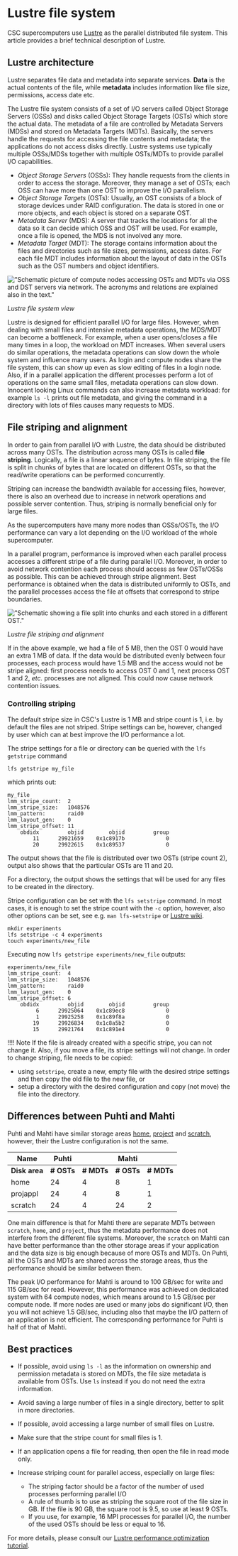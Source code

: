# Lustre file system

CSC supercomputers use [Lustre](https://www.lustre.org/) as the parallel distributed file system.
This article provides a brief technical description of Lustre.

## Lustre architecture

Lustre separates file data and metadata into separate
services. **Data** is the actual contents of the file, while
**metadata** includes information like file size, permissions, access
date etc.

The Lustre file system consists of a set of I/O servers called Object
Storage Servers (OSSs) and disks called Object Storage Targets (OSTs)
which store the actual data. The metadata of a file are controlled by
Metadata Servers (MDSs) and stored on Metadata Targets
(MDTs). Basically, the servers handle the requests for accessing the
file contents and metadata; the applications do not access disks
directly. Lustre systems use typically multiple OSSs/MDSs together
with multiple OSTs/MDTs to provide parallel I/O capabilities.

* *Object Storage Servers* (OSSs): They handle requests from the clients
  in order to access the storage. Moreover, they manage a set of OSTs;
  each OSS can have more than one OST to improve the I/O parallelism.
* *Object Storage Targets* (OSTs): Usually, an OST consists of a block of
  storage devices under RAID configuration. The data is stored in one or more
  objects, and each object is stored on a separate OST.
* *Metadata Server* (MDS): A server that tracks the locations for all the
  data so it can decide which OSS and OST will be used. For example, once a
  file is opened, the MDS is not involved any more.
* *Metadata Target* (MDT): The storage contains information about
  the files and directories such as file sizes, permissions, access
  dates. For each file MDT includes information about the layout of
  data in the OSTs such as the OST numbers and object identifiers.

!["Schematic picture of compute nodes accessing OSTs and MDTs via OSS and DST servers via network. The acronyms and relations are explained also in the text."](../img/lustre.png 'Lustre file system view')

*Lustre file system view*

Lustre is designed for efficient parallel I/O for large
files. However, when dealing with small files and intensive metadata
operations, the MDS/MDT can become a bottleneck. For example, when a
user opens/closes a file many times in a loop, the workload on
MDT increases. When several users do similar operations, the metadata
operations can slow down the whole system and influence many users. As login
and compute nodes share the file system, this can show up even as slow
editing of files in a login node. Also, if in a parallel application
the different processes perform a lot of operations on the same small
files, metadata operations can slow down. Innocent looking Linux
commands can also increase metadata workload: for example `ls -l`
prints out file metadata, and giving the command in a directory with
lots of files causes many requests to MDS.

## File striping and alignment

In order to gain from parallel I/O with Lustre, the data should be
distributed across many OSTs. The distribution across many OSTs is
called **file striping**. Logically, a file is a linear sequence of
bytes. In file striping, the file is split in chunks
of bytes that are located on different OSTs, so that the read/write
operations can be performed concurrently.

Striping can increase the bandwidth available for accessing files,
however, there is also an overhead due to increase in network
operations and possible server contention. Thus, striping is normally
beneficial only for large files.

As the supercomputers have many more nodes than OSSs/OSTs, the I/O
performance can vary a lot depending on the I/O workload of the whole
supercomputer.

In a parallel program, performance is improved when each parallel process
accesses a different stripe of a file during parallel I/O. Moreover, in order
to avoid network contention each process should access as few OSTs/OSSs as
possible. This can be achieved through stripe alignment. Best
performance is obtained when the data is distributed uniformly to
OSTs, and the parallel processes access the file at offsets that
correspond to stripe boundaries.

!["Schematic showing a file split into chunks and each stored in a different OST."](../img/file_striping.png 'Lustre file striping and alignment')

*Lustre file striping and alignment*

If in the above example, we had a file of 5 MB, then the OST 0 would
have an extra 1 MB of data. If the data would be distributed evenly
between four processes, each process would have 1.5 MB and the access
would not be stripe aligned: first process needs to access OST 0 and
1, next process OST 1 and 2, *etc.* processes are not aligned. This
could now cause network contention issues.

### Controlling striping

The default stripe size in CSC's Lustre is 1 MB and stripe count is 1,
i.e. by default the files are not striped. Stripe settings can be,
however, changed by user which can at best improve the I/O performance
a lot.

The stripe settings for a file or directory can be queried with the
`lfs getstripe` command

```
lfs getstripe my_file
```
which prints out:
```
my_file
lmm_stripe_count:  2
lmm_stripe_size:   1048576
lmm_pattern:       raid0
lmm_layout_gen:    0
lmm_stripe_offset: 11
    obdidx         objid        objid         group
        11      29921659    0x1c8917b             0
        20      29922615    0x1c89537             0

```
The output shows that the file is distributed over two OSTs (stripe
count 2), output also shows that the particular OSTs are 11 and 20.

For a directory, the output shows the settings that will be used for
any files to be created in the directory.

Stripe configuration can be set with the `lfs setstripe` command. In
most cases, it is enough to set the stripe count with the `-c`
option, however, also other options can be set, see e.g. `man
lfs-setstripe` or [Lustre
wiki](https://wiki.lustre.org/Configuring_Lustre_File_Striping).

```
mkdir experiments
lfs setstripe -c 4 experiments
touch experiments/new_file
```
Executing now `lfs getstripe experiments/new_file` outputs:
```
experiments/new_file
lmm_stripe_count:  4
lmm_stripe_size:   1048576
lmm_pattern:       raid0
lmm_layout_gen:    0
lmm_stripe_offset: 6
    obdidx         objid        objid         group
         6      29925064    0x1c89ec8             0
         1      29925258    0x1c89f8a             0
        19      29926834    0x1c8a5b2             0
        15      29921764    0x1c891e4             0

```

!!!! Note If the file is already created with a specific stripe, you
     can not change it. Also, if you move a file, its stripe settings will not
     change. In order to change striping, file needs to be copied:

* using `setstripe`, create a new, empty file with the desired stripe settings
  and then copy the old file to the new file, or
* setup a directory with the desired configuration and copy (not move) the
  file into the directory.

## Differences between Puhti and Mahti

Puhti and Mahti have similar storage areas
[home](disk.md#home-directory), [project](disk.md#projappl-directory)
and [scratch](disk.md#scratch-directory), however, their the Lustre
configuration is not the same.

|  Name       | Puhti  |        | Mahti  |        |
|-------------|--------|--------|--------|--------|
|**Disk area** | **# OSTs** | **# MDTs** | **# OSTs** | **# MDTs** |
| home        |  24    |   4    |    8    |   1    |
| projappl    |  24    |   4    |    8    |   1    |
| scratch     |  24    |   4    |   24    |   2    |


One main difference is that for Mahti there are separate MDTs between
`scratch`, `home`, and `project`, thus the metadata performance does
not interfere from the different file systems. Moreover, the `scratch` on
Mahti can have better performance than the other storage areas if your
application and the data size is big enough because of more OSTs and MDTs. On
Puhti, all the OSTs and MDTs are shared across the storage areas, thus the
performance should be similar between them.

The peak I/O performance for Mahti is around to 100 GB/sec for write
and 115 GB/sec for read. However, this performance was achieved on
dedicated system with 64 compute nodes, which means around to 1.5
GB/sec per compute node. If more nodes are used or many jobs do
significant I/O, then you will not achieve 1.5 GB/sec, including also
that maybe the I/O pattern of an application is not efficient. The
corresponding performance for Puhti is half of that of Mahti.

## Best practices

* If possible, avoid using `ls -l` as the information on ownership and
  permission metadata is stored on MDTs, the file size metadata is available
  from OSTs. Use `ls` instead if you do not need the extra information.

* Avoid saving a large number of files in a single directory, better to split
  in more directories.

* If possible, avoid accessing a large number of small files on Lustre.

* Make sure that the stripe count for small files is 1.

* If an application opens a file for reading, then open the file in read mode
  only.

* Increase striping count for parallel access, especially on large files:
    * The striping factor should be a factor of the number of used processes
      performing parallel I/O
    * A rule of thumb is to use as striping the square root of the file size
      in GB. If the file is 90 GB, the square root is 9.5, so use at least 9
      OSTs.
    * If you use, for example, 16 MPI processes for parallel I/O, the number
      of the used OSTs should be less or equal to 16.

For more details, please consult our [Lustre performance
optimization tutorial](../support/tutorials/lustre_performance.md).
